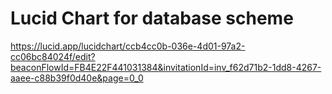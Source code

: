 # Lucid Chart for database scheme

https://lucid.app/lucidchart/ccb4cc0b-036e-4d01-97a2-cc06bc84024f/edit?beaconFlowId=FB4E22F441031384&invitationId=inv_f62d71b2-1dd8-4267-aaee-c88b39f0d40e&page=0_0
